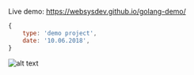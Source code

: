 Live demo: https://websysdev.github.io/golang-demo/

```javascript
{
	type: 'demo project',
	date: '10.06.2018',
}
```

![alt text](https://websysdev.github.io/golang-demo/scr.png)
